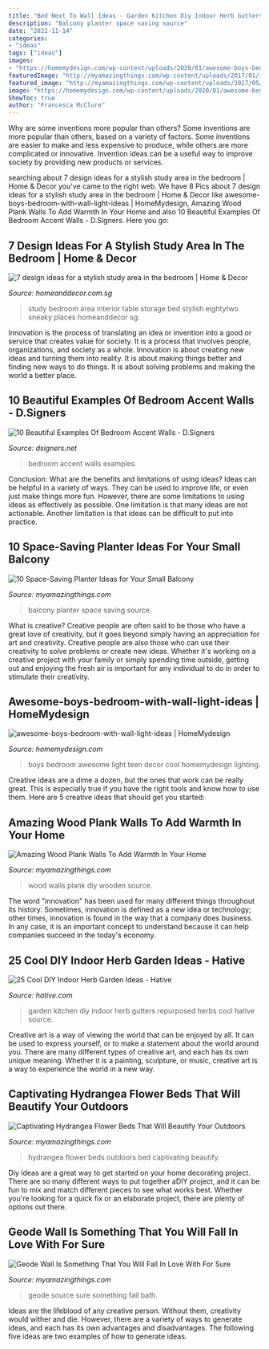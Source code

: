 ```yaml
---
title: "Bed Next To Wall Ideas - Garden Kitchen Diy Indoor Herb Gutters Repurposed Herbs Cool Hative Source"
description: "Balcony planter space saving source"
date: "2022-11-14"
categories:
- "ideas"
tags: ["ideas"]
images:
- "https://homemydesign.com/wp-content/uploads/2020/01/awesome-boys-bedroom-with-wall-light-ideas.jpg"
featuredImage: "http://myamazingthings.com/wp-content/uploads/2017/01/idea3-1.jpg"
featured_image: "http://myamazingthings.com/wp-content/uploads/2017/05/3-BATH-2.jpg"
image: "https://homemydesign.com/wp-content/uploads/2020/01/awesome-boys-bedroom-with-wall-light-ideas.jpg"
ShowToc: true
author: "Francesca McClure"
---
```



Why are some inventions more popular than others?
Some inventions are more popular than others, based on a variety of factors. Some inventions are easier to make and less expensive to produce, while others are more complicated or innovative. Invention ideas can be a useful way to improve society by providing new products or services.

	

		
searching about 7 design ideas for a stylish study area in the bedroom | Home &amp; Decor you've came to the right web. We have 8 Pics about 7 design ideas for a stylish study area in the bedroom | Home &amp; Decor like awesome-boys-bedroom-with-wall-light-ideas | HomeMydesign, Amazing Wood Plank Walls To Add Warmth In Your Home and also 10 Beautiful Examples Of Bedroom Accent Walls - D.Signers. Here you go:
		
    
## 7 Design Ideas For A Stylish Study Area In The Bedroom | Home &amp; Decor

<img loading=lazy src="https://www.homeanddecor.com.sg/sites/default/files/imagecache/hnd_revamp_1x1_large/blog/gallery_article/gallery_images/58231-eightytwo.jpg" onerror="this.onerror=null;this.src='https://tse1.mm.bing.net/th?id=OIP.P1Sa1GJluS4iu6oWemfuFgHaE8&amp;pid=15.1';" alt="7 design ideas for a stylish study area in the bedroom | Home &amp; Decor">

_Source: homeanddecor.com.sg_

>study bedroom area interior table storage bed stylish eightytwo sneaky places homeanddecor sg. 

	

Innovation is the process of translating an idea or invention into a good or service that creates value for society. It is a process that involves people, organizations, and society as a whole. Innovation is about creating new ideas and turning them into reality. It is about making things better and finding new ways to do things. It is about solving problems and making the world a better place.

    
## 10 Beautiful Examples Of Bedroom Accent Walls - D.Signers

<img loading=lazy src="https://www.dsigners.net/wp-content/uploads/2017/01/inarch2.jpg" onerror="this.onerror=null;this.src='https://tse4.mm.bing.net/th?id=OIP.xrB7H_kOUnut_R5fDqymwAHaLH&amp;pid=15.1';" alt="10 Beautiful Examples Of Bedroom Accent Walls - D.Signers">

_Source: dsigners.net_

>bedroom accent walls examples. 

	

Conclusion: What are the benefits and limitations of using ideas?
Ideas can be helpful in a variety of ways. They can be used to improve life, or even just make things more fun. However, there are some limitations to using ideas as effectively as possible. One limitation is that many ideas are not actionable. Another limitation is that ideas can be difficult to put into practice.

    
## 10 Space-Saving Planter Ideas For Your Small Balcony

<img loading=lazy src="http://myamazingthings.com/wp-content/uploads/2017/01/idea3-1.jpg" onerror="this.onerror=null;this.src='https://tse4.mm.bing.net/th?id=OIP.V18mttBz5czfVT3KY_9nHQHaJ4&amp;pid=15.1';" alt="10 Space-Saving Planter Ideas for Your Small Balcony">

_Source: myamazingthings.com_

>balcony planter space saving source. 

	

What is creative?
Creative people are often said to be those who have a great love of creativity, but it goes beyond simply having an appreciation for art and creativity. Creative people are also those who can use their creativity to solve problems or create new ideas. Whether it's working on a creative project with your family or simply spending time outside, getting out and enjoying the fresh air is important for any individual to do in order to stimulate their creativity.

    
## Awesome-boys-bedroom-with-wall-light-ideas | HomeMydesign

<img loading=lazy src="https://homemydesign.com/wp-content/uploads/2020/01/awesome-boys-bedroom-with-wall-light-ideas.jpg" onerror="this.onerror=null;this.src='https://tse4.mm.bing.net/th?id=OIP.RMffWo3igqsgwZ_EKwy7aAHaJ4&amp;pid=15.1';" alt="awesome-boys-bedroom-with-wall-light-ideas | HomeMydesign">

_Source: homemydesign.com_

>boys bedroom awesome light teen decor cool homemydesign lighting. 

	

Creative ideas are a dime a dozen, but the ones that work can be really great. This is especially true if you have the right tools and know how to use them. Here are 5 creative ideas that should get you started:

    
## Amazing Wood Plank Walls To Add Warmth In Your Home

<img loading=lazy src="http://myamazingthings.com/wp-content/uploads/2017/07/diy-wooden-plank-wall-5.jpg" onerror="this.onerror=null;this.src='https://tse2.mm.bing.net/th?id=OIP.pPx-HbsnU6vskf4RoZyrjgHaJ3&amp;pid=15.1';" alt="Amazing Wood Plank Walls To Add Warmth In Your Home">

_Source: myamazingthings.com_

>wood walls plank diy wooden source. 

	

The word "innovation" has been used for many different things throughout its history. Sometimes, innovation is defined as a new idea or technology; other times, innovation is found in the way that a company does business. In any case, it is an important concept to understand because it can help companies succeed in the today's economy.

    
## 25 Cool DIY Indoor Herb Garden Ideas - Hative

<img loading=lazy src="https://hative.com/wp-content/uploads/2014/11/indoor-garden/21-gutters-repurposed-herbs.jpg" onerror="this.onerror=null;this.src='https://tse3.mm.bing.net/th?id=OIP.VWcuvKHQr5CVt4UpR_zrDQHaKG&amp;pid=15.1';" alt="25 Cool DIY Indoor Herb Garden Ideas - Hative">

_Source: hative.com_

>garden kitchen diy indoor herb gutters repurposed herbs cool hative source. 

	

Creative art is a way of viewing the world that can be enjoyed by all. It can be used to express yourself, or to make a statement about the world around you. There are many different types of creative art, and each has its own unique meaning. Whether it is a painting, sculpture, or music, creative art is a way to experience the world in a new way.

    
## Captivating Hydrangea Flower Beds That Will Beautify Your Outdoors

<img loading=lazy src="https://myamazingthings.com/wp-content/uploads/2017/04/outdoors.png" onerror="this.onerror=null;this.src='https://tse1.mm.bing.net/th?id=OIP.9K2sNem8sGW3adn9uqeXSgHaLB&amp;pid=15.1';" alt="Captivating Hydrangea Flower Beds That Will Beautify Your Outdoors">

_Source: myamazingthings.com_

>hydrangea flower beds outdoors bed captivating beautify. 

	

Diy ideas are a great way to get started on your home decorating project. There are so many different ways to put together aDIY project, and it can be fun to mix and match different pieces to see what works best. Whether you're looking for a quick fix or an elaborate project, there are plenty of options out there.

    
## Geode Wall Is Something That You Will Fall In Love With For Sure

<img loading=lazy src="http://myamazingthings.com/wp-content/uploads/2017/05/3-BATH-2.jpg" onerror="this.onerror=null;this.src='https://tse1.mm.bing.net/th?id=OIP.48-oH2Lr23J54KOZKDeiXgHaLH&amp;pid=15.1';" alt="Geode Wall Is Something That You Will Fall In Love With For Sure">

_Source: myamazingthings.com_

>geode source sure something fall bath. 

	

Ideas are the lifeblood of any creative person. Without them, creativity would wither and die. However, there are a variety of ways to generate ideas, and each has its own advantages and disadvantages. The following five ideas are two examples of how to generate ideas.

